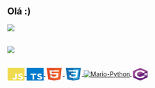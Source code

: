 ## Olá :)
 <div>
  <a href="https://github.com/MarioLeandro">
  <img height="180em" src="https://github-readme-stats.vercel.app/api?username=MarioLeandro&show_icons=true&theme=dracula&include_all_commits=true&count_private=true&locale=pt-BR"/>
  <p><br><p\>
  <img height="180em" src="https://github-readme-stats.vercel.app/api/top-langs/?username=MarioLeandro&layout=compact&langs_count=7&theme=dracula&locale=pt-BR"/>
</div>
<div style="display: inline_block"><br>
  <img align="center" alt="Mario-Js" height="30" width="40" src="https://raw.githubusercontent.com/devicons/devicon/master/icons/javascript/javascript-plain.svg">
  <img align="center" alt="Mario-Ts" height="30" width="40" src="https://raw.githubusercontent.com/devicons/devicon/master/icons/typescript/typescript-plain.svg">
  <img align="center" alt="Mario-HTML" height="30" width="40" src="https://raw.githubusercontent.com/devicons/devicon/master/icons/html5/html5-original.svg">
  <img align="center" alt="Mario-CSS" height="30" width="40" src="https://raw.githubusercontent.com/devicons/devicon/master/icons/css3/css3-original.svg">
  <img align="center" alt="Mario-Python" height="30" width="40" src="https://cdn.jsdelivr.net/gh/devicons/devicon/icons/c/c-original.svg">
  <img align="center" alt="Mario-Csharp" height="30" width="40" src="https://raw.githubusercontent.com/devicons/devicon/master/icons/csharp/csharp-original.svg">
  
</div>
  
  
